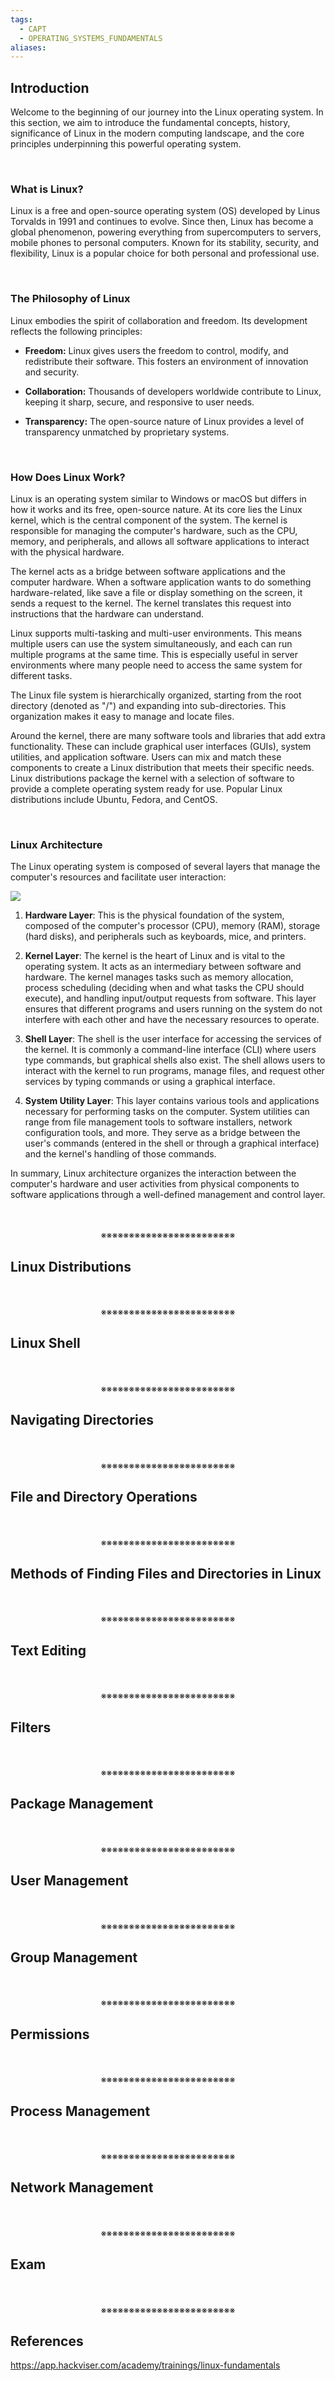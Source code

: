 ```yaml
---
tags:
  - CAPT
  - OPERATING_SYSTEMS_FUNDAMENTALS
aliases:
---
```

## Introduction

Welcome to the beginning of our journey into the Linux operating system. In this section, we aim to introduce the fundamental concepts, history, significance of Linux in the modern computing landscape, and the core principles underpinning this powerful operating system.
<div>
<br>
</div>

### What is Linux?

Linux is a free and open-source operating system (OS) developed by Linus Torvalds in 1991 and continues to evolve. Since then, Linux has become a global phenomenon, powering everything from supercomputers to servers, mobile phones to personal computers. Known for its stability, security, and flexibility, Linux is a popular choice for both personal and professional use.
<div>
<br>
</div>

### The Philosophy of Linux

Linux embodies the spirit of collaboration and freedom. Its development reflects the following principles:

- **Freedom:** Linux gives users the freedom to control, modify, and redistribute their software. This fosters an environment of innovation and security.

- **Collaboration:** Thousands of developers worldwide contribute to Linux, keeping it sharp, secure, and responsive to user needs.

- **Transparency:** The open-source nature of Linux provides a level of transparency unmatched by proprietary systems.
<div>
<br>
</div>

### How Does Linux Work?

Linux is an operating system similar to Windows or macOS but differs in how it works and its free, open-source nature. At its core lies the Linux kernel, which is the central component of the system. The kernel is responsible for managing the computer's hardware, such as the CPU, memory, and peripherals, and allows all software applications to interact with the physical hardware.

The kernel acts as a bridge between software applications and the computer hardware. When a software application wants to do something hardware-related, like save a file or display something on the screen, it sends a request to the kernel. The kernel translates this request into instructions that the hardware can understand.

Linux supports multi-tasking and multi-user environments. This means multiple users can use the system simultaneously, and each can run multiple programs at the same time. This is especially useful in server environments where many people need to access the same system for different tasks.

The Linux file system is hierarchically organized, starting from the root directory (denoted as "/") and expanding into sub-directories. This organization makes it easy to manage and locate files.

Around the kernel, there are many software tools and libraries that add extra functionality. These can include graphical user interfaces (GUIs), system utilities, and application software. Users can mix and match these components to create a Linux distribution that meets their specific needs. Linux distributions package the kernel with a selection of software to provide a complete operating system ready for use. Popular Linux distributions include Ubuntu, Fedora, and CentOS.
<div>
<br>
</div>

### Linux Architecture

The Linux operating system is composed of several layers that manage the computer's resources and facilitate user interaction:

![](https://storage.hackviser.com/file/hackviser-prod/trainings/sections/images/68a4d2f6-4913-4850-b2cd-ec08a7918b4c/linux-layers-a4d3a0334.webp)

1. **Hardware Layer**: This is the physical foundation of the system, composed of the computer's processor (CPU), memory (RAM), storage (hard disks), and peripherals such as keyboards, mice, and printers.

2. **Kernel Layer**: The kernel is the heart of Linux and is vital to the operating system. It acts as an intermediary between software and hardware. The kernel manages tasks such as memory allocation, process scheduling (deciding when and what tasks the CPU should execute), and handling input/output requests from software. This layer ensures that different programs and users running on the system do not interfere with each other and have the necessary resources to operate.

3. **Shell Layer**: The shell is the user interface for accessing the services of the kernel. It is commonly a command-line interface (CLI) where users type commands, but graphical shells also exist. The shell allows users to interact with the kernel to run programs, manage files, and request other services by typing commands or using a graphical interface.

4. **System Utility Layer**: This layer contains various tools and applications necessary for performing tasks on the computer. System utilities can range from file management tools to software installers, network configuration tools, and more. They serve as a bridge between the user's commands (entered in the shell or through a graphical interface) and the kernel's handling of those commands.
    

In summary, Linux architecture organizes the interaction between the computer's hardware and user activities from physical components to software applications through a well-defined management and control layer.
<div align="center">
<br>
<br>
※※※※※※※※※※※※※※※※※※※※※※※※
<br>
</div>
<!-- PAGE BREAK -->
<div style="page-break-after: always;"></div>

## Linux Distributions
<div align="center">
<br>
<br>
※※※※※※※※※※※※※※※※※※※※※※※※
<br>
</div>
<!-- PAGE BREAK -->
<div style="page-break-after: always;"></div>

## Linux Shell
<div align="center">
<br>
<br>
※※※※※※※※※※※※※※※※※※※※※※※※
<br>
</div>
<!-- PAGE BREAK -->
<div style="page-break-after: always;"></div>

## Navigating Directories
<div align="center">
<br>
<br>
※※※※※※※※※※※※※※※※※※※※※※※※
<br>
</div>
<!-- PAGE BREAK -->
<div style="page-break-after: always;"></div>

## File and Directory Operations
<div align="center">
<br>
<br>
※※※※※※※※※※※※※※※※※※※※※※※※
<br>
</div>
<!-- PAGE BREAK -->
<div style="page-break-after: always;"></div>

## Methods of Finding Files and Directories in Linux
<div align="center">
<br>
<br>
※※※※※※※※※※※※※※※※※※※※※※※※
<br>
</div>
<!-- PAGE BREAK -->
<div style="page-break-after: always;"></div>

## Text Editing
<div align="center">
<br>
<br>
※※※※※※※※※※※※※※※※※※※※※※※※
<br>
</div>
<!-- PAGE BREAK -->
<div style="page-break-after: always;"></div>

## Filters
<div align="center">
<br>
<br>
※※※※※※※※※※※※※※※※※※※※※※※※
<br>
</div>
<!-- PAGE BREAK -->
<div style="page-break-after: always;"></div>

## Package Management
<div align="center">
<br>
<br>
※※※※※※※※※※※※※※※※※※※※※※※※
<br>
</div>
<!-- PAGE BREAK -->
<div style="page-break-after: always;"></div>

## User Management
<div align="center">
<br>
<br>
※※※※※※※※※※※※※※※※※※※※※※※※
<br>
</div>
<!-- PAGE BREAK -->
<div style="page-break-after: always;"></div>

## Group Management
<div align="center">
<br>
<br>
※※※※※※※※※※※※※※※※※※※※※※※※
<br>
</div>
<!-- PAGE BREAK -->
<div style="page-break-after: always;"></div>

## Permissions
<div align="center">
<br>
<br>
※※※※※※※※※※※※※※※※※※※※※※※※
<br>
</div>
<!-- PAGE BREAK -->
<div style="page-break-after: always;"></div>

## Process Management
<div align="center">
<br>
<br>
※※※※※※※※※※※※※※※※※※※※※※※※
<br>
</div>
<!-- PAGE BREAK -->
<div style="page-break-after: always;"></div>

## Network Management
<div align="center">
<br>
<br>
※※※※※※※※※※※※※※※※※※※※※※※※
<br>
</div>
<!-- PAGE BREAK -->
<div style="page-break-after: always;"></div>

## Exam
<div align="center">
<br>
<br>
※※※※※※※※※※※※※※※※※※※※※※※※
<br>
</div>
<!-- PAGE BREAK -->
<div style="page-break-after: always;"></div>

## References

https://app.hackviser.com/academy/trainings/linux-fundamentals
